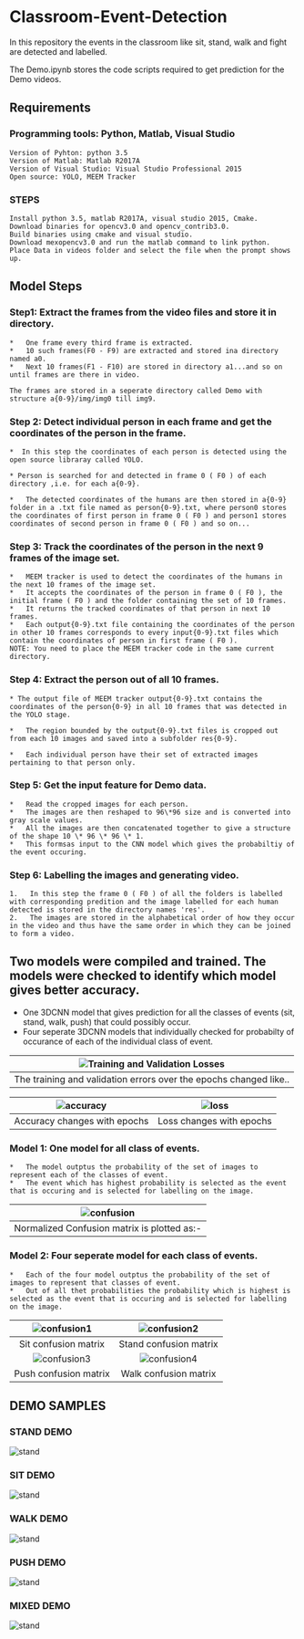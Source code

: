 # Classroom-Event-Detection
In this repository the events in the classroom like sit, stand, walk and fight are detected and labelled.

The Demo.ipynb stores the code scripts required to get prediction for the Demo videos.


## Requirements
### Programming tools: Python, Matlab, Visual Studio
	Version of Pyhton: python 3.5
	Version of Matlab: Matlab R2017A
	Version of Visual Studio: Visual Studio Professional 2015
	Open source: YOLO, MEEM Tracker
	
### STEPS
	Install python 3.5, matlab R2017A, visual studio 2015, Cmake.
	Download binaries for opencv3.0 and opencv_contrib3.0.
	Build binaries using cmake and visual studio.
	Download mexopencv3.0 and run the matlab command to link python.
	Place Data in videos folder and select the file when the prompt shows up.

## Model Steps
### Step1: Extract the frames from the video files and store it in directory.

	*   One frame every third frame is extracted.
	*   10 such frames(F0 - F9) are extracted and stored ina directory named a0.
	*   Next 10 frames(F1 - F10) are stored in directory a1...and so on until frames are there in video.

	The frames are stored in a seperate directory called Demo with structure a{0-9}/img/img0 till img9.

### Step 2: Detect individual person in each frame and get the coordinates of the person in the frame.

	*  In this step the coordinates of each person is detected using the open source libraray called YOLO.

	* Person is searched for and detected in frame 0 ( F0 ) of each directory ,i.e. for each a{0-9}.

	*   The detected coordinates of the humans are then stored in a{0-9} folder in a .txt file named as person{0-9}.txt, where person0 stores the coordinates of first person in frame 0 ( F0 ) and person1 stores coordinates of second person in frame 0 ( F0 ) and so on...

### Step 3: Track the coordinates of the person in the next 9 frames of the image set.

	*   MEEM tracker is used to detect the coordinates of the humans in the next 10 frames of the image set.
	*   It accepts the coordinates of the person in frame 0 ( F0 ), the initial frame ( F0 ) and the folder containing the set of 10 frames.
	*   It returns the tracked coordinates of that person in next 10 frames.
	*   Each output{0-9}.txt file containing the coordinates of the person in other 10 frames corresponds to every input{0-9}.txt files which contain the coordinates of person in first frame ( F0 ).
	NOTE: You need to place the MEEM tracker code in the same current directory.

### Step 4: Extract the person out of all 10 frames.

	* The output file of MEEM tracker output{0-9}.txt contains the coordinates of the person{0-9} in all 10 frames that was detected in the YOLO stage.   

	*   The region bounded by the output{0-9}.txt files is cropped out from each 10 images and saved into a subfolder res{0-9}.

	*   Each individual person have their set of extracted images pertaining to that person only.

### Step 5: Get the input feature for Demo data.


	*   Read the cropped images for each person. 
	*   The images are then reshaped to 96\*96 size and is converted into gray scale values.
	*   All the images are then concatenated together to give a structure of the shape 10 \* 96 \* 96 \* 1.
	*   This formsas input to the CNN model which gives the probabiltiy of the event occuring.

### Step 6: Labelling the images and generating video.


	1.   In this step the frame 0 ( F0 ) of all the folders is labelled with corresponding predition and the image labelled for each human detected is stored in the directory names 'res'.
	2.   The images are stored in the alphabetical order of how they occur in the video and thus have the same order in which they can be joined to form a video.
	
## Two models were compiled and trained. The models were checked to identify which model gives better accuracy.

*   One 3DCNN model that gives prediction for all the classes of events (sit, stand, walk, push) that could possibly occur.
*   Four seperate 3DCNN models that individually checked for probabilty of occurance of each of the individual class of event.


|![Training and Validation Losses][tv-loss]|
|:---:|
|The training and validation errors over the epochs changed like..|


|![accuracy][acc]|![loss][ls]|
|:---:|:---:|
|Accuracy changes with epochs|Loss changes with epochs|

### Model 1: One model for all class of events.

	*   The model outptus the probability of the set of images to represent each of the classes of event.
	*   The event which has highest probability is selected as the event that is occuring and is selected for labelling on the image.

|![confusion][conf]|
|:---:|
|Normalized Confusion matrix is plotted as:-|


### Model 2: Four seperate model for each class of events.


	*   Each of the four model outptus the probability of the set of images to represent that classes of event.
	*   Out of all thet probabilities the probability which is highest is selected as the event that is occuring and is selected for labelling on the image.
|![confusion1][conf1]|![confusion2][conf2]|
|:---:|:---:|
|Sit confusion matrix|Stand confusion matrix|
|![confusion3][conf3]|![confusion4][conf4]|
|Push confusion matrix|Walk confusion matrix|

## DEMO SAMPLES
### STAND DEMO
![stand][std]

### SIT DEMO
![stand][sit]

### WALK DEMO
![stand][walk]

### PUSH DEMO
![stand][push]

### MIXED DEMO
![stand][mixed]

<!--Images-->
[tv-loss]: misc/images/Training_and_validation_losses.png "Losses"
[acc]:misc/images/accuracy.png "Accuracy"
[ls]:misc/images/loss.png "Loss"
[conf]:misc/images/Confusion_matrix.png "conf"
[conf1]:misc/images/sit_confusion_matrix.png "conf1"
[conf2]:misc/images/stand_confusion_matrix.png "conf2"
[conf3]:misc/images/push_confusion_matrix.png "conf3"
[conf4]:misc/images/walk_confusion_matrix.png "conf4"
[std]:misc/images/stand.gif "std"
[sit]:misc/images/sit.gif "sit"
[walk]:misc/images/walk.gif "walk"
[push]:misc/images/push.gif "push"
[mixed]:misc/images/mixed.gif "mixed"
[mixed2]:misc/images/mixed2.gif "mixed2"
